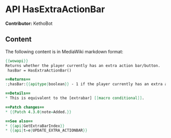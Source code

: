 # API HasExtraActionBar

**Contributor:** KethoBot

## Content

The following content is in MediaWiki markdown format:

```mediawiki
{{wowapi}}
Returns whether the player currently has an extra action bar/button.
 hasBar = HasExtraActionBar()

==Returns==
:;hasBar:{{apitype|boolean}} - 1 if the player currently has an extra action bar (button); nil otherwise.

==Details==
* This is equivalent to the [extrabar] [[macro conditional]].

==Patch changes==
* {{Patch 4.3.0|note=Added.}}

==See also==
* {{api|GetExtraBarIndex}}
* {{api|t=e|UPDATE_EXTRA_ACTIONBAR}}
```